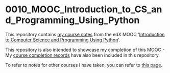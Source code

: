 # 0010_MOOC_Introduction_to_CS_and_Programming_Using_Python

This repository contains [my course notes](Course_Notes.md) from the edX MOOC '[Introduction to Computer Science and Programming Using Python](https://www.edx.org/course/introduction-computer-science-mitx-6-00-1x-6)'.

This repository is also intended to showcase my completion of this MOOC - My [course completion records](Course_Completion.md) have also been included in this repository.

To refer to notes for other courses I have taken, you can refer to [this page](https://github.com/mariocpinto/0000_Lists/blob/master/MOOCs_and_Tutorials.md).
